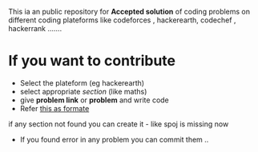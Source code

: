 

This ia an public repository for **Accepted solution** of coding problems  on different coding plateforms
like codeforces , hackerearth, codechef , hackerrank .......





# If you want to contribute

* Select the plateform (eg hackerearth) 
* select appropriate *section* (like maths) 
* give **problem link** or **problem** and write code
* Refer [this as formate](https://github.com/jitendrajat10099/Competitive-Programming--Solution/blob/master/Hackerearth/Stack/Capital_of_Hills.cpp) 

if any section not found you can create it
    - like spoj is missing now

- If you found error in any problem you can commit them ..
